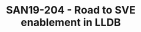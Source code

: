 ---
youtube_video_url: https://www.youtube.com/watch?v=EnFtNaKRMh8
amazon_s3_presentation_url: https://static.linaro.org/connect/san19/presentations/san19-204.pdf
amazon_s3_video_url: https://static.linaro.org/connect/san19/videos/san19-204.mp4
categories:
- san19
description: Arm’s Scalable Vector Extension (SVE) has introduced a new challenge
  to the debugger world where vector register size is unknown until run time and also
  can change during execution. Arm has been innovating in the past year or so to live
  up to the challenge of SVE in GDB. Linaro has begun to do the same for the LLDB
  debugger in the LLVM toolchain world. In this talk we will briefly introduce SVE
  and its impact on debugger’s register access design. Moreover, we will discuss SVE
  support in LLDB, will give an overview of the whole effort and will provide updates
  about completed, in progress and completed tasks.
image: /assets/images/featured-images/san19/SAN19-204.png
session_attendee_num: '30'
session_id: SAN19-204
session_room: Sunset 3 (Session 3)
session_slot:
  end_time: '2019-09-24 08:55:00'
  start_time: '2019-09-24 08:30:00'
session_speakers:
- speaker_bio: ''
  speaker_company: ''
  speaker_image: /assets/images/speakers/placeholder.jpg
  speaker_location: ''
  speaker_name: Omair Javaid
  speaker_position: ''
  speaker_url: ''
  speaker_username: omair_javaid.1zvaflb7
session_track: Tools
tag: session
tags:
- Tools
title: SAN19-204 - Road to SVE enablement in LLDB
---